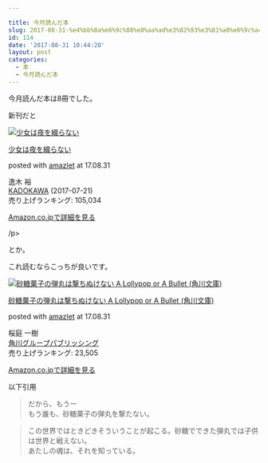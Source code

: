 ```yaml
---

title: 今月読んだ本
slug: 2017-08-31-%e4%bb%8a%e6%9c%88%e8%aa%ad%e3%82%93%e3%81%a0%e6%9c%ac-16
id: 114
date: '2017-08-31 10:44:20'
layout: post
categories:
  - 本
  - 今月読んだ本
---
```


今月読んだ本は8冊でした。

新刊だと

 [![少女は夜を綴らない](https://cdn-ak.f.st-hatena.com/images/fotolife/p/peipeipe/20190630/20190630170418.jpg)](http://www.amazon.co.jp/exec/obidos/ASIN/404105866X/peipeipe-22/ref=nosim/) 



[少女は夜を綴らない](http://www.amazon.co.jp/exec/obidos/ASIN/404105866X/peipeipe-22/ref=nosim/)

posted with [amazlet](http://www.amazlet.com/ "amazlet") at 17.08.31



逸木 裕  
[KADOKAWA](http://d.hatena.ne.jp/keyword/KADOKAWA) (2017-07-21)  
売り上げランキング: 105,034  




[Amazon.co.jpで詳細を見る](http://www.amazon.co.jp/exec/obidos/ASIN/404105866X/peipeipe-22/ref=nosim/)





/p>

とか。

これ読むならこっちが良いです。



 [![砂糖菓子の弾丸は撃ちぬけない  A Lollypop or A Bullet (角川文庫)](https://cdn-ak.f.st-hatena.com/images/fotolife/p/peipeipe/20190630/20190630171343.jpg)](http://www.amazon.co.jp/exec/obidos/ASIN/4044281041/peipeipe-22/ref=nosim/) 



[砂糖菓子の弾丸は撃ちぬけない A Lollypop or A Bullet (角川文庫)](http://www.amazon.co.jp/exec/obidos/ASIN/4044281041/peipeipe-22/ref=nosim/)

posted with [amazlet](http://www.amazlet.com/ "amazlet") at 17.08.31



桜庭 一樹  
[角川グループパブリッシング](http://d.hatena.ne.jp/keyword/%B3%D1%C0%EE%A5%B0%A5%EB%A1%BC%A5%D7%A5%D1%A5%D6%A5%EA%A5%C3%A5%B7%A5%F3%A5%B0)  
売り上げランキング: 23,505  




[Amazon.co.jpで詳細を見る](http://www.amazon.co.jp/exec/obidos/ASIN/4044281041/peipeipe-22/ref=nosim/)







以下引用

> だから、もうー   
> もう誰も、砂糖菓子の弾丸を撃たない。



> この世界ではときどきそういうことが起こる。砂糖でできた弾丸では子供は世界と戦えない。   
> あたしの魂は、それを知っている。

